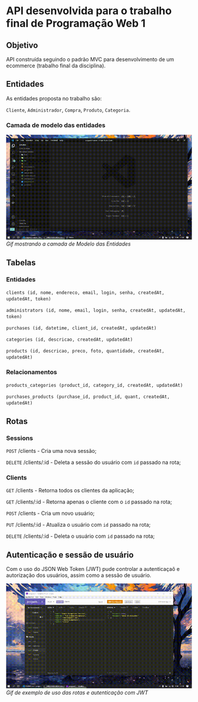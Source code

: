 # API desenvolvida para o trabalho final de Programação Web 1

## Objetivo
API construída seguindo o padrão MVC para desenvolvimento de um ecommerce (trabalho final da disciplina).

## Entidades
As entidades proposta no trabalho são: 

`Cliente`, `Administrador`, `Compra`, `Produto`, `Categoria`.

### Camada de modelo das entidades
![](/files/readme/models/models.gif)
*Gif mostrando a camada de Modelo das Entidades* 

## Tabelas
### Entidades 
`clients (id, nome, endereco, email, login, senha, createdAt, updatedAt, token)`

`administrators (id, nome, email, login, senha, createdAt, updatedAt, token)`

`purchases (id, datetime, client_id, createdAt, updatedAt)`

`categories (id, descricao, createdAt, updatedAt)`

`products (id, descricao, preco, foto, quantidade, createdAt, updatedAt)`

### Relacionamentos
`products_categories (product_id, category_id, createdAt, updatedAt)`

`purchases_products (purchase_id, product_id, quant, createdAt, updatedAt)`

## Rotas
### Sessions
`POST` /clients - Cria uma nova sessão;

`DELETE` /clients/:id - Deleta a sessão do usuário com `id` passado na rota;

### Clients
`GET` /clients - Retorna todos os clientes da aplicação;

`GET` /clients/:id - Retorna apenas o cliente com o `id` passado na rota;

`POST` /clients - Cria um novo usuário;

`PUT` /clients/:id - Atualiza o usuário com `id` passado na rota;

`DELETE` /clients/:id - Deleta o usuário com `id` passado na rota;


## Autenticação e sessão de usuário
Com o uso do JSON Web Token (JWT) pude controlar a autenticaçaõ e autorização dos usuários, assim como a sessão de usuário.

![](/files/readme/routes/routes.gif)
*Gif de exemplo de uso das rotas e autenticação com JWT* 


